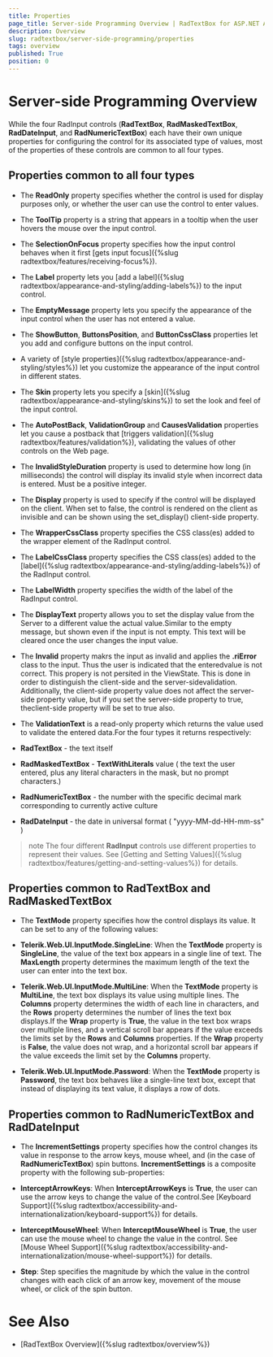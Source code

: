 ```yaml
---
title: Properties
page_title: Server-side Programming Overview | RadTextBox for ASP.NET AJAX Documentation
description: Overview
slug: radtextbox/server-side-programming/properties
tags: overview
published: True
position: 0
---
```


# Server-side Programming Overview



While the four RadInput controls (**RadTextBox**, **RadMaskedTextBox**, **RadDateInput**, and **RadNumericTextBox**) each have their own unique properties for configuring the control for its associated type of values, most of the properties of these controls are common to all four types.

## Properties common to all four types

* The **ReadOnly** property specifies whether the control is used for display purposes only, or whether the user can use the control to enter values.

* The **ToolTip** property is a string that appears in a tooltip when the user hovers the mouse over the input control.

* The **SelectionOnFocus** property specifies how the input control behaves when it first [gets input focus]({%slug radtextbox/features/receiving-focus%}).

* The **Label** property lets you [add a label]({%slug radtextbox/appearance-and-styling/adding-labels%}) to the input control.

* The **EmptyMessage** property lets you specify the appearance of the input control when the user has not entered a value.

* The **ShowButton**, **ButtonsPosition**, and **ButtonCssClass** properties let you add and configure buttons on the input control.

* A variety of [style properties]({%slug radtextbox/appearance-and-styling/styles%}) let you customize the appearance of the input control in different states.

* The **Skin** property lets you specify a [skin]({%slug radtextbox/appearance-and-styling/skins%}) to set the look and feel of the input control.

* The **AutoPostBack**, **ValidationGroup** and **CausesValidation** properties let you cause a postback that [triggers validation]({%slug radtextbox/features/validation%}), validating the values of other controls on the Web page.

* The **InvalidStyleDuration** property is used to determine how long (in milliseconds) the control will display its invalid style when incorrect data is entered. Must be a positive integer.

* The **Display** property is used to specify if the control will be displayed on the client. When set to false, the control is rendered on the client as invisible and can be shown using the set_display() client-side property.

* The **WrapperCssClass** property specifies the CSS class(es) added to the wrapper element of the RadInput control.

* The **LabelCssClass** property specifies the CSS class(es) added to the [label]({%slug radtextbox/appearance-and-styling/adding-labels%}) of the RadInput control.

* The **LabelWidth** property specifies the width of the label of the RadInput control.

* The **DisplayText** property allows you to set the display value from the Server to a different value the actual value.Similar to the empty message, but shown even if the input is not empty. This text will be cleared once the user changes the input value.

* The **Invalid** property makrs the input as invalid and applies the **.riError** class to the input. Thus the user is indicated that the enteredvalue is not correct. This propery is not persited in the ViewState. This is done in order to distinguish the client-side and the server-sidevalidation. Additionally, the client-side property value does not affect the server-side property value, but if you set the server-side property to true, theclient-side property will be set to true also.

* The **ValidationText** is a read-only property which returns the value used to validate the entered data.For the four types it returns respectively:

* **RadTextBox** - the text itself

* **RadMaskedTextBox** - **TextWithLiterals** value ( the text the user entered, plus any literal characters in the mask, but no prompt characters.)

* **RadNumericTextBox** - the number with the specific decimal mark corresponding to currently active culture

* **RadDateInput** - the date in universal format ( "yyyy-MM-dd-HH-mm-ss" )

>note The four different **RadInput** controls use different properties to represent their values. See [Getting and Setting Values]({%slug radtextbox/features/getting-and-setting-values%}) for details.
>


## Properties common to RadTextBox and RadMaskedTextBox

* The **TextMode** property specifies how the control displays its value. It can be set to any of the following values:

* **Telerik.Web.UI.InputMode.SingleLine**: When the **TextMode** property is **SingleLine**, the value of the text box appears in a single line of text. The **MaxLength** property determines the maximum length of the text the user can enter into the text box.

* **Telerik.Web.UI.InputMode.MultiLine**: When the **TextMode** property is **MultiLine**, the text box displays its value using multiple lines. The **Columns** property determines the width of each line in characters, and the **Rows** property determines the number of lines the text box displays.If the **Wrap** property is **True**, the value in the text box wraps over multiple lines, and a vertical scroll bar appears if the value exceeds the limits set by the **Rows** and **Columns** properties. If the **Wrap** property is **False**, the value does not wrap, and a horizontal scroll bar appears if the value exceeds the limit set by the **Columns** property.

* **Telerik.Web.UI.InputMode.Password**: When the **TextMode** property is **Password**, the text box behaves like a single-line text box, except that instead of displaying its text value, it displays a row of dots.

## Properties common to RadNumericTextBox and RadDateInput

* The **IncrementSettings** property specifies how the control changes its value in response to the arrow keys, mouse wheel, and (in the case of **RadNumericTextBox**) spin buttons. **IncrementSettings** is a composite property with the following sub-properties:

* **InterceptArrowKeys**: When **InterceptArrowKeys** is **True**, the user can use the arrow keys to change the value of the control.See [Keyboard Support]({%slug radtextbox/accessibility-and-internationalization/keyboard-support%}) for details.

* **InterceptMouseWheel**: When **InterceptMouseWheel** is **True**, the user can use the mouse wheel to change the value in the control. See [Mouse Wheel Support]({%slug radtextbox/accessibility-and-internationalization/mouse-wheel-support%}) for details.

* **Step**: Step specifies the magnitude by which the value in the control changes with each click of an arrow key, movement of the mouse wheel, or click of the spin button.

# See Also

 * [RadTextBox Overview]({%slug radtextbox/overview%})

